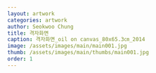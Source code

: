 ```yaml
---
layout: artwork
categories: artwork
author: Seokwoo Chung
title: 격자화면
caption: 격자화면_oil on canvas_80x65.3㎝_2014
image: /assets/images/main/main001.jpg
thumb: /assets/images/main/thumbs/main001.jpg
order: 1
---
```

